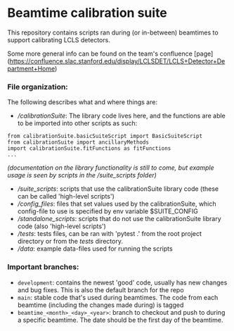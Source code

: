 # Beamtime calibration suite
This repository contains scripts ran during (or in-between) beamtimes to support calibrating LCLS detectors.

Some more general info can be found on the team's confluence [page] (https://confluence.slac.stanford.edu/display/LCLSDET/LCLS+Detector+Department+Home) 


### File organization:

The following describes what and where things are:

* _/calibrationSuite_: The library code lives here, and the functions are able to be imported into other scripts as such:
```
from calibrationSuite.basicSuiteScript import BasicSuiteScript
from calibrationSuite import ancillaryMethods
import calibrationSuite.fitFunctions as fitFunctions
...
```
_(documentation on the library functionality is still to come, but example usage is seen by scripts in the /suite_scripts folder)_

* _/suite_scripts_: scripts that use the calibrationSuite library code (these can be called 'high-level scripts')
* _/config_files_: files that set values used by the calibrationSuite, which config-file to use is specified by env variable $SUITE_CONFIG
* _/standalone_scripts_: scripts that do not use the calibrationSuite library code (also 'high-level scripts')
* _/tests_: tests files, can be ran with 'pytest .' from the root project directory or from the _tests_ directory.
* _/data_: example data-files used for running the scripts


### Important branches:

* `development`: contains the newest 'good' code, usually has new changes and bug fixes. This is also the default branch for the repo
* `main`: stable code that's used during beamtimes. The code from each beamtime (including the changes made during) is tagged
* `beamtime_<month>_<day>_<year>`: branch to checkout and push to during a specific beamtime. The date should be the first day of the beamtime.